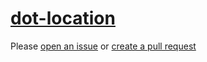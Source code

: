 [dot-location](https://eslint.org/docs/rules/dot-location)
==========================================================
Please [open an issue](https://github.com/professional-js/eslint-config/issues/new)
or [create a pull request](https://github.com/professional-js/eslint-config/edit/main/src/rules-configurations/eslint/dot-location.md)
